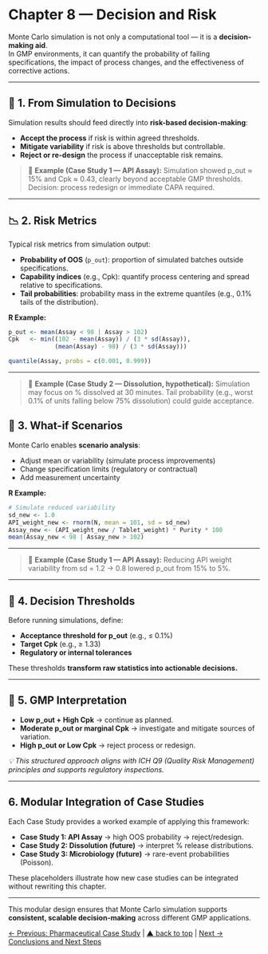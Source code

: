 # Chapter 8 — Decision and Risk

Monte Carlo simulation is not only a computational tool — it is a **decision-making aid**.  
In GMP environments, it can quantify the probability of failing specifications, the impact of process changes, and the effectiveness of corrective actions.

---

## 🎯 1. From Simulation to Decisions

Simulation results should feed directly into **risk-based decision-making**:

- **Accept the process** if risk is within agreed thresholds.
- **Mitigate variability** if risk is above thresholds but controllable.
- **Reject or re-design** the process if unacceptable risk remains.

> 📌 **Example (Case Study 1 — API Assay):**
>  Simulation showed p_out ≈ 15% and Cpk ≈ 0.43, clearly beyond acceptable GMP thresholds.
>  Decision: process redesign or immediate CAPA required.

---

## 📉 2. Risk Metrics

Typical risk metrics from simulation output:

- **Probability of OOS** (`p_out`): proportion of simulated batches outside specifications.
- **Capability indices** (e.g., Cpk): quantify process centering and spread relative to specifications.
- **Tail probabilities**: probability mass in the extreme quantiles (e.g., 0.1% tails of the distribution).

**R Example:**
```r
p_out <- mean(Assay < 98 | Assay > 102)
Cpk   <- min((102 - mean(Assay)) / (3 * sd(Assay)),
             (mean(Assay) - 98) / (3 * sd(Assay)))

quantile(Assay, probs = c(0.001, 0.999))
```
---
> 📌 **Example (Case Study 2 — Dissolution, hypothetical):**
> Simulation may focus on % dissolved at 30 minutes.
> Tail probability (e.g., worst 0.1% of units falling below 75% dissolution) could guide acceptance.

## 🔄 3. What-if Scenarios

Monte Carlo enables **scenario analysis**:

- Adjust mean or variability (simulate process improvements)
- Change specification limits (regulatory or contractual)
- Add measurement uncertainty

**R Example:**
```r
# Simulate reduced variability
sd_new <- 1.0
API_weight_new <- rnorm(N, mean = 101, sd = sd_new)
Assay_new <- (API_weight_new / Tablet_weight) * Purity * 100
mean(Assay_new < 98 | Assay_new > 102)
```
---
> 📌 **Example (Case Study 1 — API Assay):**
> Reducing API weight variability from sd = 1.2 → 0.8 lowered p_out from 15% to 5%.

---

## 🧮 4. Decision Thresholds

Before running simulations, define:
- **Acceptance threshold for p_out** (e.g., ≤ 0.1%)
- **Target Cpk** (e.g., ≥ 1.33)
- **Regulatory or internal tolerances**

These thresholds **transform raw statistics into actionable decisions.**

---

## 📌 5. GMP Interpretation

- **Low p_out + High Cpk** → continue as planned.
- **Moderate p_out or marginal Cpk** → investigate and mitigate sources of variation.
- **High p_out or Low Cpk** → reject process or redesign.

*💡 This structured approach aligns with ICH Q9 (Quality Risk Management) principles and supports regulatory inspections.*

---

## 6. Modular Integration of Case Studies

Each Case Study provides a worked example of applying this framework:

- **Case Study 1: API Assay** → high OOS probability → reject/redesign.
- **Case Study 2: Dissolution (future)** → interpret % release distributions.
- **Case Study 3: Microbiology (future)** → rare-event probabilities (Poisson).

These placeholders illustrate how new case studies can be integrated without rewriting this chapter.

---

This modular design ensures that Monte Carlo simulation supports **consistent, scalable decision-making** across different GMP applications.

[← Previous: Pharmaceutical Case Study](chapter07_case-study1.md) | [▲ back to top](../#table-of-contents) | [Next → Conclusions and Next Steps](chapter09_conclusions-nextsteps.md)
